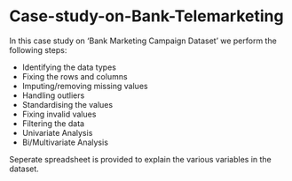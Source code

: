# Case-study-on-Bank-Telemarketing
In this case study on ‘Bank Marketing Campaign Dataset’ we perform the following steps:  
- Identifying the data types  
- Fixing the rows and columns  
- Imputing/removing missing values  
- Handling outliers  
- Standardising the values  
- Fixing invalid values  
- Filtering the data
- Univariate Analysis
- Bi/Multivariate Analysis

Seperate spreadsheet is provided to explain the various variables in the dataset.
